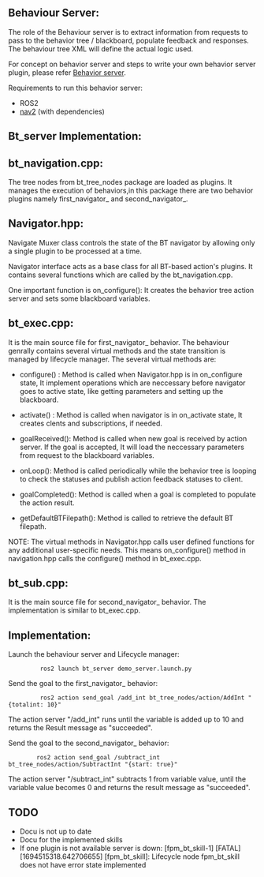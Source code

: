 ## Behaviour Server:

The role of the Behaviour server is to extract information from requests to pass to the behavior tree / blackboard, populate feedback and responses. The behaviour tree XML will define the actual logic used.

For concept on behavior server and steps to write your own behavior server plugin, please refer [Behavior server](https://navigation.ros.org/plugin_tutorials/docs/writing_new_navigator_plugin.html#overview).

Requirements to run this behavior server:

- ROS2
- [nav2](https://github.com/ros-planning/navigation2.git) (with dependencies)

## Bt_server Implementation:

## bt_navigation.cpp:

The tree nodes from bt_tree_nodes package are loaded as plugins. It manages the execution of behaviors,in this package there are two behavior plugins namely first_navigator_ and second_navigator_.

## Navigator.hpp:

Navigate Muxer class controls the state of the BT navigator by allowing only a single plugin to be processed at a time.

Navigator interface acts as a base class for all BT-based action's plugins. It contains several functions which are called by the bt_navigation.cpp.

One important function is on_configure(): It creates the behavior tree action server and sets some blackboard variables.

## bt_exec.cpp:

It is the main source file for first_navigator_ behavior. The behaviour genrally contains several virtual methods and the state transition is managed by lifecycle manager. The several virtual methods are:

- configure() : Method is called when Navigator.hpp is in on_configure state, It implement operations which are neccessary before navigator goes to active state, like getting parameters and setting up the blackboard.

- activate() : Method is called when navigator is in on_activate state, It creates clents and subscriptions, if needed.

- goalReceived(): Method is called when new goal is received by action server. If the goal is accepted, It will load the neccessary parameters from request to the blackboard variables.

- onLoop(): Method is called periodically while the behavior tree is looping to check the statuses and publish action feedback statuses to client.

- goalCompleted(): Method is called when a goal is completed to populate the action result.

- getDefaultBTFilepath(): Method is called to retrieve the default BT filepath.

NOTE: The virtual methods in Navigator.hpp calls user defined functions for any additional user-specific needs. This means on_configure() method in navigation.hpp calls the configure() method in bt_exec.cpp.

## bt_sub.cpp:

It is the main source file for second_navigator_  behavior. The implementation is similar to bt_exec.cpp.

## Implementation:

Launch the behaviour server and Lifecycle manager:

             ros2 launch bt_server demo_server.launch.py

Send the goal to the first_navigator_ behavior:

             ros2 action send_goal /add_int bt_tree_nodes/action/AddInt "{totalint: 10}"

The action server "/add_int" runs until the variable is added up to 10 and returns the Result message as "succeeded".

Send the goal to the second_navigator_ behavior:

            ros2 action send_goal /subtract_int bt_tree_nodes/action/SubtractInt "{start: true}"

The action server "/subtract_int" subtracts 1 from variable value, until the variable value becomes 0 and returns the result message as "succeeded".


## TODO

* Docu is not up to date
* Docu for the implemented skills
* If one plugin is not available server is down: [fpm_bt_skill-1] [FATAL] [1694515318.642706655] [fpm_bt_skill]: Lifecycle node fpm_bt_skill does not have error state implemented